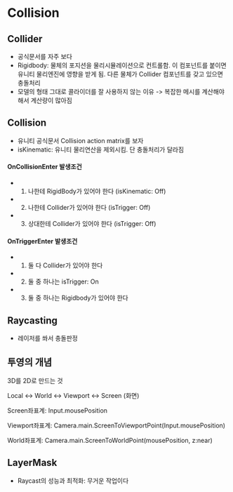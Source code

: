 # Collision

## Collider

- 공식문서를 자주 보다
- Rigidbody: 물체의 포지션을 물리시뮬레이션으로 컨트롤함. 이 컴포넌트를 붙이면 유니티 물리엔진에 영향을 받게 됨. 다른 물체가 Collider 컴포넌트를 갖고 있으면 충돌처리
- 모델의 형태 그대로 콜라이더를 잘 사용하지 않는 이유 -> 복잡한 메시를 계산해야해서 계산량이 많아짐

## Collision

- 유니티 공식문서 Collision action matrix를 보자
- isKinematic: 유니티 물리연산을 제외시킴. 단 충돌처리가 달라짐

#### OnCollisionEnter 발생조건

- 1) 나한테 RigidBody가 있어야 한다 (isKinematic: Off)
- 2) 나한테 Collider가 있어야 한다 (isTrigger: Off)
- 3) 상대한테 Collider가 있어야 한다 (isTrigger: Off)

#### OnTriggerEnter 발생조건

- 1) 둘 다 Collider가 있어야 한다
- 2) 둘 중 하나는 isTrigger: On
- 3) 둘 중 하나는 Rigidbody가 있어야 한다

## Raycasting

- 레이저를 쏴서 충돌판정

## 투영의 개념

3D를 2D로 만드는 것

Local <-> World <-> Viewport <-> Screen (화면)

Screen좌표계: Input.mousePosition

Viewport좌표계: Camera.main.ScreenToViewportPoint(Input.mousePosition)

World좌표계: Camera.main.ScreenToWorldPoint(mousePosition, z:near)

## LayerMask

- Raycast의 성능과 최적화: 무거운 작업이다